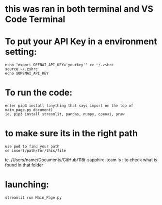# this was ran in both terminal and VS Code Terminal

# To put your API Key in a environment setting:
    echo "export OPENAI_API_KEY='yourkey'" >> ~/.zshrc
    source ~/.zshrc
    echo $OPENAI_API_KEY

# To run the code: 
    enter pip3 install (anything that says import on the top of main_page.py document)
    ie. pip3 install streamlit, pandas, numpy, openai, praw

# to make sure its in the right path
    use pwd to find your path
    cd insert/path/for/this/file 
   ie. /Users/name/Documents/GitHub/118i-sapphire-team
    ls : to check what is found in that folder 

# launching: 
    streamlit run Main_Page.py